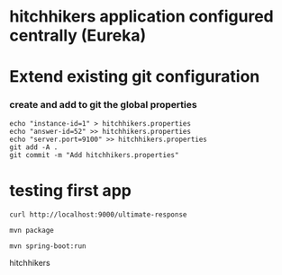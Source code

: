 # hitchhikers application configured centrally (Eureka)

# Extend existing git configuration

### create and add to git the global properties
```shell
echo "instance-id=1" > hitchhikers.properties
echo "answer-id=52" >> hitchhikers.properties
echo "server.port=9100" >> hitchhikers.properties
git add -A .
git commit -m "Add hitchhikers.properties"
```

# testing first app
```shell
curl http://localhost:9000/ultimate-response
```

```shell
mvn package
```

```shell
mvn spring-boot:run
```

hitchhikers